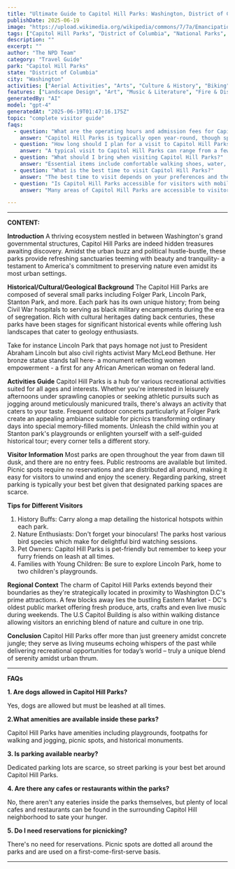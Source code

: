 ```yaml
---
title: "Ultimate Guide to Capitol Hill Parks: Washington, District of Columbia Complete Visitor Experience"
publishDate: 2025-06-19
image: "https://upload.wikimedia.org/wikipedia/commons/7/7a/Emancipation_Memorial_%28df384e72-7cb4-4d39-be4e-1a0898f48157%29.jpg"
tags: ["Capitol Hill Parks", "District of Columbia", "National Parks", "Travel Guide", "Washington", "Outdoor Recreation", "Family Travel", "Adventure"]
description: ""
excerpt: ""
author: "The NPD Team"
category: "Travel Guide"
park: "Capitol Hill Parks"
state: "District of Columbia"
city: "Washington"
activities: ["Aerial Activities", "Arts", "Culture & History", "Biking", "Educational Activities", "Games & Recreation", "Guided & Self-Guided Tours"]
features: ["Landscape Design", "Art", "Music & Literature", "Fire & Disaster", "U.S. Wars & Conflicts", "People & Identity", "Cultural Heritage & Society"]
generatedBy: "AI"
model: "gpt-4"
generatedAt: "2025-06-19T01:47:16.175Z"
topic: "complete visitor guide"
faqs:
  - question: "What are the operating hours and admission fees for Capitol Hill Parks?"
    answer: "Capitol Hill Parks is typically open year-round, though specific hours may vary by season. Most national parks charge an entrance fee, but some sites are free to visit. Check the official NPS website for current hours and fee information."
  - question: "How long should I plan for a visit to Capitol Hill Parks?"
    answer: "A typical visit to Capitol Hill Parks can range from a few hours to a full day, depending on your interests and the activities you choose. Allow extra time for hiking, photography, and exploring visitor centers."
  - question: "What should I bring when visiting Capitol Hill Parks?"
    answer: "Essential items include comfortable walking shoes, water, snacks, sunscreen, and weather-appropriate clothing. Bring a camera to capture the scenic views and consider binoculars for wildlife viewing."
  - question: "What is the best time to visit Capitol Hill Parks?"
    answer: "The best time to visit depends on your preferences and the activities you plan to enjoy. Spring and fall often offer pleasant weather and fewer crowds, while summer provides the longest daylight hours."
  - question: "Is Capitol Hill Parks accessible for visitors with mobility needs?"
    answer: "Many areas of Capitol Hill Parks are accessible to visitors with mobility needs, including paved trails and accessible facilities. Contact the park directly for specific accessibility information and current conditions."

---
```


---

**CONTENT:**

**Introduction**
A thriving ecosystem nestled in between Washington's grand governmental structures, Capitol Hill Parks are indeed hidden treasures awaiting discovery. Amidst the urban buzz and political hustle-bustle, these parks provide refreshing sanctuaries teeming with beauty and tranquility- a testament to America's commitment to preserving nature even amidst its most urban settings.

**Historical/Cultural/Geological Background**
The Capitol Hill Parks are composed of several small parks including Folger Park, Lincoln Park, Stanton Park, and more. Each park has its own unique history; from being Civil War hospitals to serving as black military encampments during the era of segregation. Rich with cultural heritages dating back centuries, these parks have been stages for significant historical events while offering lush landscapes that cater to geology enthusiasts.

Take for instance Lincoln Park that pays homage not just to President Abraham Lincoln but also civil rights activist Mary McLeod Bethune. Her bronze statue stands tall here- a monument reflecting women empowerment - a first for any African American woman on federal land.

**Activities Guide**
Capitol Hill Parks is a hub for various recreational activities suited for all ages and interests. Whether you're interested in leisurely afternoons under sprawling canopies or seeking athletic pursuits such as jogging around meticulously manicured trails, there's always an activity that caters to your taste. Frequent outdoor concerts particularly at Folger Park create an appealing ambiance suitable for picnics transforming ordinary days into special memory-filled moments. Unleash the child within you at Stanton park's playgrounds or enlighten yourself with a self-guided historical tour; every corner tells a different story.

**Visitor Information**
Most parks are open throughout the year from dawn till dusk, and there are no entry fees. Public restrooms are available but limited. Picnic spots require no reservations and are distributed all around, making it easy for visitors to unwind and enjoy the scenery. Regarding parking, street parking is typically your best bet given that designated parking spaces are scarce.

**Tips for Different Visitors**
1. History Buffs: Carry along a map detailing the historical hotspots within each park.
2. Nature Enthusiasts: Don't forget your binoculars! The parks host various bird species which make for delightful bird watching sessions.
3. Pet Owners: Capitol Hill Parks is pet-friendly but remember to keep your furry friends on leash at all times.
4. Families with Young Children: Be sure to explore Lincoln Park, home to two children's playgrounds.

**Regional Context**
The charm of Capitol Hill Parks extends beyond their boundaries as they're strategically located in proximity to Washington D.C's prime attractions. A few blocks away lies the bustling Eastern Market - DC's oldest public market offering fresh produce, arts, crafts and even live music during weekends. The U.S Capitol Building is also within walking distance allowing visitors an enriching blend of nature and culture in one trip.

**Conclusion**
Capitol Hill Parks offer more than just greenery amidst concrete jungle; they serve as living museums echoing whispers of the past while delivering recreational opportunities for today’s world – truly a unique blend of serenity amidst urban thrum.

---

**FAQs**

**1. Are dogs allowed in Capitol Hill Parks?**

Yes, dogs are allowed but must be leashed at all times.

**2.What amenities are available inside these parks?**

Capitol Hill Parks have amenities including playgrounds, footpaths for walking and jogging, picnic spots, and historical monuments.

**3. Is parking available nearby?**

Dedicated parking lots are scarce, so street parking is your best bet around Capitol Hill Parks.

**4. Are there any cafes or restaurants within the parks?**

No, there aren't any eateries inside the parks themselves, but plenty of local cafes and restaurants can be found in the surrounding Capitol Hill neighborhood to sate your hunger.

**5. Do I need reservations for picnicking?**

There's no need for reservations. Picnic spots are dotted all around the parks and are used on a first-come-first-serve basis.

---